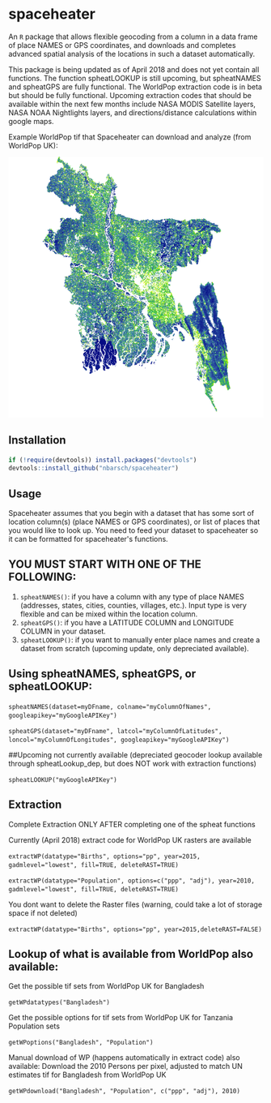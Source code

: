# spaceheater

An `R` package that allows flexible geocoding from a column in a data frame of place NAMES or GPS coordinates, and downloads and completes advanced spatial analysis of the locations in such a dataset automatically. 

This package is being updated as of April 2018 and does not yet contain all functions. The function spheatLOOKUP is still upcoming, but spheatNAMES and spheatGPS are fully functional.  The WorldPop extraction code is in beta but should be fully functional.  Upcoming extraction codes that should be available within the next few months include NASA MODIS Satellite layers, NASA NOAA Nightlights layers, and directions/distance calculations within google maps. 

Example WorldPop tif that Spaceheater can download and analyze (from WorldPop UK):

![Data](/SpaceheaterExampleBangladesh.png?raw=true "Spaceheater Data")

## Installation

```r
if (!require(devtools)) install.packages("devtools")
devtools::install_github("nbarsch/spaceheater")
```

## Usage

Spaceheater assumes that you begin with a dataset that has some sort of location column(s) (place NAMES or GPS coordinates), or list of places that you would like to look up. You need to feed your dataset to spaceheater so it can be formatted for spaceheater's functions. 

## YOU MUST START WITH ONE OF THE FOLLOWING:
1. ```spheatNAMES()```: if you have a column with any type of place NAMES (addresses, states, cities, counties, villages, etc.).  Input type is very flexible and can be mixed within the location column. 
2. ```spheatGPS()```: if you have a LATITUDE COLUMN and LONGITUDE COLUMN in your dataset.
3. ```spheatLOOKUP()```: if you want to manually enter place names and create a dataset from scratch (upcoming update, only depreciated available).

## Using spheatNAMES, spheatGPS, or spheatLOOKUP:

```spheatNAMES(dataset=myDFname, colname="myColumnOfNames", googleapikey="myGoogleAPIKey")```

```spheatGPS(dataset="myDFname", latcol="myColumnOfLatitudes", loncol="myColumnOfLongitudes", googleapikey="myGoogleAPIKey")```

##Upcoming not currently available (depreciated geocoder lookup available through spheatLookup_dep, but does NOT work with extraction functions)

```spheatLOOKUP("myGoogleAPIKey")```


## Extraction

Complete Extraction ONLY AFTER completing one of the spheat functions

Currently (April 2018) extract code for WorldPop UK rasters are available

```extractWP(datatype="Births", options="pp", year=2015, gadmlevel="lowest", fill=TRUE, deleteRAST=TRUE)```

```extractWP(datatype="Population", options=c("ppp", "adj"), year=2010, gadmlevel="lowest", fill=TRUE, deleteRAST=TRUE)```

You dont want to delete the Raster files (warning, could take a lot of storage space if not deleted)

```extractWP(datatype="Births", options="pp", year=2015,deleteRAST=FALSE)```


## Lookup of what is available from WorldPop also available:

Get the possible tif sets from WorldPop UK for Bangladesh

```getWPdatatypes("Bangladesh")```

Get the possible options for tif sets from WorldPop UK for Tanzania Population sets

```getWPoptions("Bangladesh", "Population")```

Manual download of WP (happens automatically in extract code) also available:
Download the 2010 Persons per pixel, adjusted to match UN estimates tif for Bangladesh from WorldPop UK

```getWPdownload("Bangladesh", "Population", c("ppp", "adj"), 2010)```







